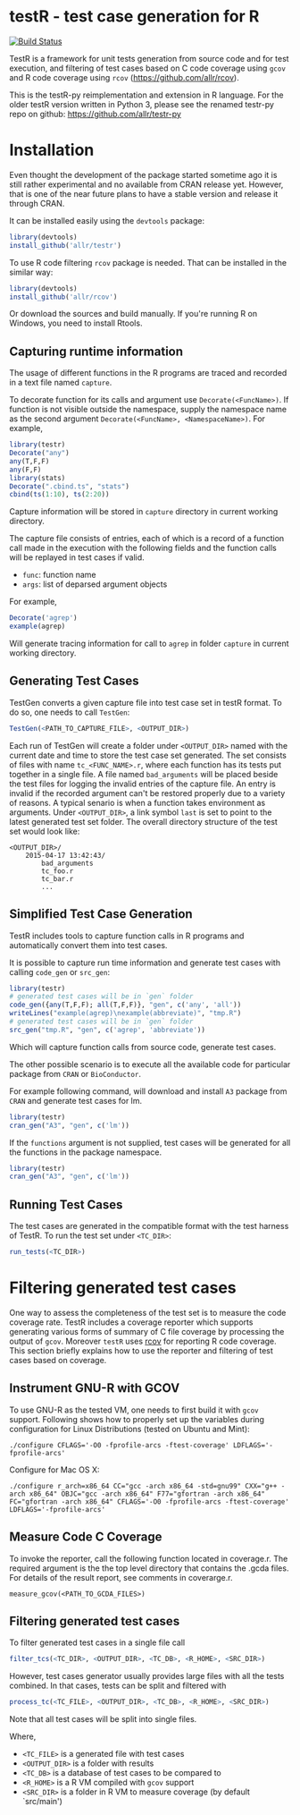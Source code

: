 testR - test case generation for R
=====

[![Build Status](http://build.renjin.org/job/Test-Generation/job/testr/badge/icon)](http://build.renjin.org/job/Test-Generation/job/testr/)

TestR is a framework for unit tests generation from source code and for test execution, and filtering of test cases based on C code coverage using `gcov` and R code coverage using `rcov` (https://github.com/allr/rcov).

This is the testR-py reimplementation and extension in R language. For the older testR version written in Python 3, please see the renamed testr-py repo
on github: https://github.com/allr/testr-py

# Installation
Even thought the development of the package started sometime ago it is still rather experimental and no available from CRAN release yet. However, that is one of the near future plans to have a stable version and release it through CRAN.

It can be installed easily using the `devtools` package:

```r
library(devtools)
install_github('allr/testr')
```

To use R code filtering `rcov` package is needed. That can be installed in the similar way:

```r
library(devtools)
install_github('allr/rcov')
```

Or download the sources and build manually. If you're running R on Windows, you need to install Rtools.

Capturing runtime information 
---------------------

The usage of different functions in the R programs are traced and recorded in a text file named `capture`. 

To decorate function for its calls and argument use `Decorate(<FuncName>)`. If function is not visible outside the namespace, supply the namespace name as the second argument `Decorate(<FuncName>, <NamespaceName>)`. For example,

```r
library(testr)
Decorate("any")
any(T,F,F)
any(F,F)
library(stats)
Decorate(".cbind.ts", "stats")
cbind(ts(1:10), ts(2:20))
```
Capture information will be stored in `capture` directory in current working directory.

The capture file consists of entries, each of which is a record of a function call made in the execution with the following fields and the 
function calls will be replayed in test cases if valid.

  - `func`: function name
  - `args`: list of deparsed argument objects

For example,
```r
Decorate('agrep')
example(agrep)
```

Will generate tracing information for call to `agrep` in folder `capture` in current working directory.

Generating Test Cases
-------------------

TestGen converts a given capture file into test case set in testR format. To do so, one needs to call `TestGen`:

```r
TestGen(<PATH_TO_CAPTURE_FILE>, <OUTPUT_DIR>)
```

Each run of TestGen will create a folder under `<OUTPUT_DIR>` named with the current date and time to store the test case set generated.
The set consists of files with name `tc_<FUNC_NAME>.r`, where each function has its tests put together in a single file. A file named 
`bad_arguments` will be placed beside the test files for logging the invalid entries of the capture file. An entry is invalid if the 
recorded argument can't be restored properly due to a variety of reasons. A typical senario is when a 
function takes environment as arguments. Under `<OUTPUT_DIR>`, a link symbol `last` is set to 
point to the latest generated test set folder. The overall directory structure of the test set would look like:

    <OUTPUT_DIR>/
        2015-04-17 13:42:43/
            bad_arguments
            tc_foo.r
            tc_bar.r
            ...

Simplified Test Case Generation
-------------------------------
TestR includes tools to capture function calls in R programs and automatically convert them into test cases. 

It is possible to capture run time information and generate test cases with calling `code_gen` or `src_gen`:

```r
library(testr)
# generated test cases will be in `gen` folder
code_gen({any(T,F,F); all(T,F,F)}, "gen", c('any', 'all')) 
writeLines("example(agrep)\nexample(abbreviate)", "tmp.R")
# generated test cases will be in `gen` folder
src_gen("tmp.R", "gen", c('agrep', 'abbreviate'))
```

Which will capture function calls from source code, generate test cases. 

The other possible scenario is to execute all the available code for particular package from `CRAN` or `BioConductor`.

For example following command, will download and install `A3` package from `CRAN` and generate test cases for lm.

```r
library(testr)
cran_gen("A3", "gen", c('lm'))
```

If the `functions` argument is not supplied, test cases will be generated for all the functions in the package namespace.

```r
library(testr)
cran_gen("A3", "gen", c('lm'))
```

Running Test Cases
--------------

The test cases are generated in the compatible format with the test harness of TestR. To run the test set under `<TC_DIR>`:

```r
run_tests(<TC_DIR>)
```

Filtering generated test cases
=========================

One way to assess the completeness of the test set is to measure the code coverage rate. TestR includes a coverage reporter which 
supports generating various forms of summary of C file coverage by processing the output of `gcov`. 
Moreover `testR` uses [rcov](https://github.com/allr/rcov) for reporting R code coverage. This section briefly explains
how to use the reporter and filtering of test cases based on coverage.

Instrument GNU-R with GCOV
--------------------------

To use GNU-R as the tested VM, one needs to first build it with `gcov` support. Following shows how to properly set up the variables 
during configuration for Linux Distributions (tested on Ubuntu and Mint):

    ./configure CFLAGS='-O0 -fprofile-arcs -ftest-coverage' LDFLAGS='-fprofile-arcs' 

Configure for Mac OS X:

    ./configure r_arch=x86_64 CC="gcc -arch x86_64 -std=gnu99" CXX="g++ -arch x86_64" OBJC="gcc -arch x86_64" F77="gfortran -arch x86_64" FC="gfortran -arch x86_64" CFLAGS='-O0 -fprofile-arcs -ftest-coverage' LDFLAGS='-fprofile-arcs'

Measure Code C Coverage
---------------------

To invoke the reporter, call the following function located in coverage.r. The required argument is the the top level directory that
contains the .gcda files. For details of the result report, see comments in coverarge.r.

    measure_gcov(<PATH_TO_GCDA_FILES>)

Filtering generated test cases
----------------

To filter generated test cases in a single file call

```r
filter_tcs(<TC_DIR>, <OUTPUT_DIR>, <TC_DB>, <R_HOME>, <SRC_DIR>)
```

However, test cases generator usually provides large files with all the tests combined. In that cases, tests can be split and filtered with

```r
process_tc(<TC_FILE>, <OUTPUT_DIR>, <TC_DB>, <R_HOME>, <SRC_DIR>)
```

Note that all test cases will be split into single files.

Where,
* `<TC_FILE>` is a generated file with test cases
* `<OUTPUT_DIR>` is a folder with results
* `<TC_DB>` is a database of test cases to be compared to
* `<R_HOME>` is a R VM compiled with `gcov` support
* `<SRC_DIR>` is a folder in R VM to measure coverage (by default `src/main')
